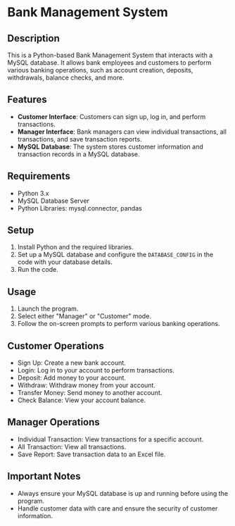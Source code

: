 
# Bank Management System

## Description
This is a Python-based Bank Management System that interacts with a MySQL database. It allows bank employees and customers to perform various banking operations, such as account creation, deposits, withdrawals, balance checks, and more.

## Features
- **Customer Interface**: Customers can sign up, log in, and perform transactions.
- **Manager Interface**: Bank managers can view individual transactions, all transactions, and save transaction reports.
- **MySQL Database**: The system stores customer information and transaction records in a MySQL database.

## Requirements
- Python 3.x
- MySQL Database Server
- Python Libraries: mysql.connector, pandas

## Setup
1. Install Python and the required libraries.
2. Set up a MySQL database and configure the `DATABASE_CONFIG` in the code with your database details.
3. Run the code.

## Usage
1. Launch the program.
2. Select either "Manager" or "Customer" mode.
3. Follow the on-screen prompts to perform various banking operations.

## Customer Operations
- Sign Up: Create a new bank account.
- Login: Log in to your account to perform transactions.
- Deposit: Add money to your account.
- Withdraw: Withdraw money from your account.
- Transfer Money: Send money to another account.
- Check Balance: View your account balance.

## Manager Operations
- Individual Transaction: View transactions for a specific account.
- All Transaction: View all transactions.
- Save Report: Save transaction data to an Excel file.

## Important Notes
- Always ensure your MySQL database is up and running before using the program.
- Handle customer data with care and ensure the security of customer information.

